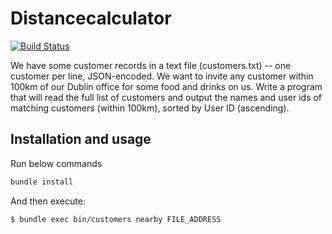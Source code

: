 
# Distancecalculator
[![Build Status](https://travis-ci.org/yottanami/distancecalculator.svg?branch=master)](https://travis-ci.org/yottanami/distancecalculator)

We have some customer records in a text file (customers.txt) -- one customer per line, JSON-encoded. We want to invite any customer within 100km of our Dublin office for some food and drinks on us. Write a program that will read the full list of customers and output the names and user ids of matching customers (within 100km), sorted by User ID (ascending).



## Installation and usage

Run below commands

```bash
bundle install
```

And then execute:

    $ bundle exec bin/customers nearby FILE_ADDRESS
